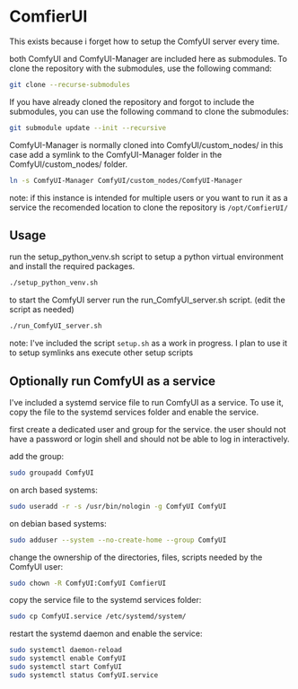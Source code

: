 # ComfierUI

This exists because i forget how to setup the ComfyUI server every time.

both ComfyUI and ComfyUI-Manager are included here as submodules. To clone the repository with the submodules, use the following command:

```bash
git clone --recurse-submodules
```

If you have already cloned the repository and forgot to include the submodules, you can use the following command to clone the submodules:

```bash
git submodule update --init --recursive
```

ComfyUI-Manager is normally cloned into ComfyUI/custom_nodes/ in this case add a symlink to the ComfyUI-Manager folder in the ComfyUI/custom_nodes/ folder.

```bash
ln -s ComfyUI-Manager ComfyUI/custom_nodes/ComfyUI-Manager
```
note: if this instance is intended for multiple users or you want to run it as a service the recomended location to clone the repository is `/opt/ComfierUI/` 

## Usage

run the setup_python_venv.sh script to setup a python virtual environment and install the required packages.

```bash
./setup_python_venv.sh
```

to start the ComfyUI server run the run_ComfyUI_server.sh script. (edit the script as needed)

```bash
./run_ComfyUI_server.sh
```

note: I've included the script `setup.sh` as a work in progress. I plan to use it to setup symlinks ans execute other setup scripts

## Optionally run ComfyUI as a service

I've included a systemd service file to run ComfyUI as a service. To use it, copy the file to the systemd services folder and enable the service.



first create a dedicated user and group for the service. the user should not have a password or login shell and should not be able to log in interactively.

add the group:
```bash
sudo groupadd ComfyUI
```

on arch based systems:
```bash
sudo useradd -r -s /usr/bin/nologin -g ComfyUI ComfyUI
```

on debian based systems:
```bash
sudo adduser --system --no-create-home --group ComfyUI
```

change the ownership of the directories, files, scripts needed by the ComfyUI user:

```bash
sudo chown -R ComfyUI:ComfyUI ComfierUI
```

copy the service file to the systemd services folder:

```bash
sudo cp ComfyUI.service /etc/systemd/system/
```

restart the systemd daemon and enable the service:

```bash
sudo systemctl daemon-reload
sudo systemctl enable ComfyUI
sudo systemctl start ComfyUI
sudo systemctl status ComfyUI.service
```

